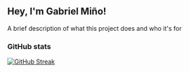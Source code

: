 
## Hey, I'm Gabriel Miño!

A brief description of what this project does and who it's for

### GitHub stats

[![GitHub Streak](https://github-readme-streak-stats.herokuapp.com?user=gamv22&border_radius=5&short_numbers=true)](https://git.io/streak-stats)

